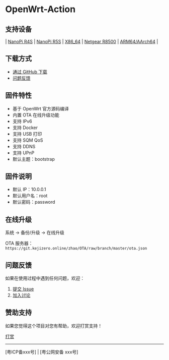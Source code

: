 # OpenWrt-Action

## 支持设备

| [NanoPi R4S](https://github.com/oppen321/OpenWrt-Action/releases) | [NanoPi R5S](https://github.com/oppen321/OpenWrt-Action/releases) | [X86_64](https://github.com/oppen321/OpenWrt-Action/releases) | [Netgear R8500](https://github.com/oppen321/OpenWrt-Action/releases) | [ARM64/AArch64](https://github.com/oppen321/OpenWrt-Action/releases) |

## 下载方式

- [通过 GitHub 下载](https://github.com/oppen321/OpenWrt-Action/releases)
- [问题反馈](https://github.com/oppen321/OpenWrt-Action/issues)

## 固件特性

- 基于 OpenWrt 官方源码编译
- 内置 OTA 在线升级功能
- 支持 IPv6
- 支持 Docker
- 支持 USB 打印
- 支持 SQM QoS
- 支持 DDNS
- 支持 UPnP
- 默认主题：bootstrap

## 固件说明

- 默认 IP：10.0.0.1
- 默认用户名：root
- 默认密码：password

## 在线升级

系统 → 备份/升级 → 在线升级

OTA 服务器：`https://git.kejizero.online/zhao/OTA/raw/branch/master/ota.json`

## 问题反馈

如果在使用过程中遇到任何问题，欢迎：
1. [提交 Issue](https://github.com/oppen321/OpenWrt-Action/issues)
2. [加入讨论](https://github.com/oppen321/OpenWrt-Action/discussions)

## 赞助支持

如果您觉得这个项目对您有帮助，欢迎打赏支持！

[打赏](https://github.com/oppen321/OpenWrt-Action)

---

[粤ICP备xxx号] | [粤公网安备 xxx号]
